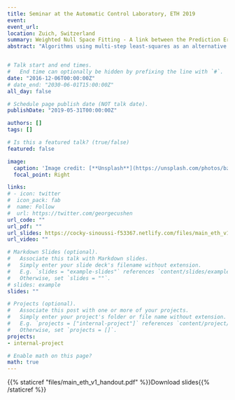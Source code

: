 ```yaml
---
title: Seminar at the Automatic Control Laboratory, ETH 2019
event: 
event_url: 
location: Zuich, Switzerland
summary: Weighted Null Space Fitting - A link between the Prediction Error Method and Subspace Identification
abstract: "Algorithms using multi-step least-squares as an alternative to maximum likelihood and prediction error estimation of rational linear models have been around for than half a century, starting with Durbin's classical work on MA-models. In this talk we review the different strands of such methods that exist and elucidate on their relations. We also compare these methods with the popular subspace identification approach. We also highlight Weighted Null Space Fitting, the last contribution to this type of algorithms and show some recent results for MIMO and network system identification."


# Talk start and end times.
#   End time can optionally be hidden by prefixing the line with `#`.
date: "2016-12-06T00:00:00Z"
# date_end: "2030-06-01T15:00:00Z"
all_day: false

# Schedule page publish date (NOT talk date).
publishDate: "2019-05-31T00:00:00Z"

authors: []
tags: []

# Is this a featured talk? (true/false)
featured: false

image:
  caption: 'Image credit: [**Unsplash**](https://unsplash.com/photos/bzdhc5b3Bxs)'
  focal_point: Right

links:
# - icon: twitter
#  icon_pack: fab
#  name: Follow
#  url: https://twitter.com/georgecushen
url_code: ""
url_pdf: ""
url_slides: https://cocky-sinoussi-f53367.netlify.com/files/main_eth_v1_handout.pdf
url_video: ""

# Markdown Slides (optional).
#   Associate this talk with Markdown slides.
#   Simply enter your slide deck's filename without extension.
#   E.g. `slides = "example-slides"` references `content/slides/example-slides.md`.
#   Otherwise, set `slides = ""`.
# slides: example
slides: ""

# Projects (optional).
#   Associate this post with one or more of your projects.
#   Simply enter your project's folder or file name without extension.
#   E.g. `projects = ["internal-project"]` references `content/project/deep-learning/index.md`.
#   Otherwise, set `projects = []`.
projects:
- internal-project

# Enable math on this page?
math: true
---
```

{{% staticref "files/main_eth_v1_handout.pdf" %}}Download slides{{% /staticref %}}
